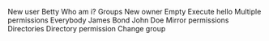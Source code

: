 New user Betty
Who am i?
Groups
New owner
Empty
Execute hello
Multiple permissions
Everybody
James Bond
John Doe
Mirror permissions
Directories
Directory permission
Change group
